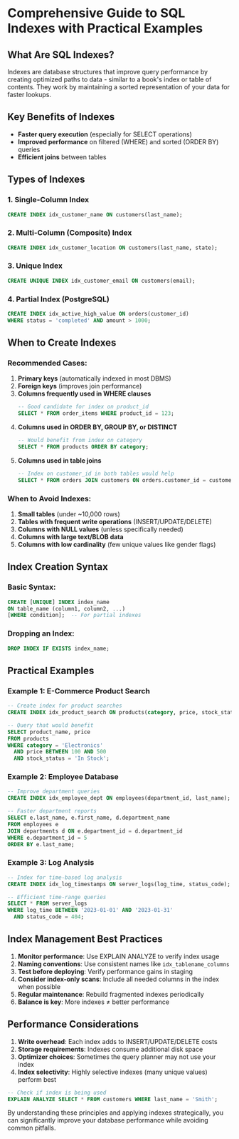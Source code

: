 # Comprehensive Guide to SQL Indexes with Practical Examples

## What Are SQL Indexes?

Indexes are database structures that improve query performance by creating optimized paths to data - similar to a book's index or table of contents. They work by maintaining a sorted representation of your data for faster lookups.

## Key Benefits of Indexes
- **Faster query execution** (especially for SELECT operations)
- **Improved performance** on filtered (WHERE) and sorted (ORDER BY) queries
- **Efficient joins** between tables

## Types of Indexes

### 1. Single-Column Index
```sql
CREATE INDEX idx_customer_name ON customers(last_name);
```

### 2. Multi-Column (Composite) Index
```sql
CREATE INDEX idx_customer_location ON customers(last_name, state);
```

### 3. Unique Index
```sql
CREATE UNIQUE INDEX idx_customer_email ON customers(email);
```

### 4. Partial Index (PostgreSQL)
```sql
CREATE INDEX idx_active_high_value ON orders(customer_id)
WHERE status = 'completed' AND amount > 1000;
```

## When to Create Indexes

### Recommended Cases:
1. **Primary keys** (automatically indexed in most DBMS)
2. **Foreign keys** (improves join performance)
3. **Columns frequently used in WHERE clauses**
   ```sql
   -- Good candidate for index on product_id
   SELECT * FROM order_items WHERE product_id = 123;
   ```
4. **Columns used in ORDER BY, GROUP BY, or DISTINCT**
   ```sql
   -- Would benefit from index on category
   SELECT * FROM products ORDER BY category;
   ```
5. **Columns used in table joins**
   ```sql
   -- Index on customer_id in both tables would help
   SELECT * FROM orders JOIN customers ON orders.customer_id = customers.customer_id;
   ```

### When to Avoid Indexes:
1. **Small tables** (under ~10,000 rows)
2. **Tables with frequent write operations** (INSERT/UPDATE/DELETE)
3. **Columns with NULL values** (unless specifically needed)
4. **Columns with large text/BLOB data**
5. **Columns with low cardinality** (few unique values like gender flags)

## Index Creation Syntax

### Basic Syntax:
```sql
CREATE [UNIQUE] INDEX index_name 
ON table_name (column1, column2, ...)
[WHERE condition];  -- For partial indexes
```

### Dropping an Index:
```sql
DROP INDEX IF EXISTS index_name;
```

## Practical Examples

### Example 1: E-Commerce Product Search
```sql
-- Create index for product searches
CREATE INDEX idx_product_search ON products(category, price, stock_status);

-- Query that would benefit
SELECT product_name, price 
FROM products 
WHERE category = 'Electronics' 
  AND price BETWEEN 100 AND 500 
  AND stock_status = 'In Stock';
```

### Example 2: Employee Database
```sql
-- Improve department queries
CREATE INDEX idx_employee_dept ON employees(department_id, last_name);

-- Faster department reports
SELECT e.last_name, e.first_name, d.department_name
FROM employees e
JOIN departments d ON e.department_id = d.department_id
WHERE e.department_id = 5
ORDER BY e.last_name;
```

### Example 3: Log Analysis
```sql
-- Index for time-based log analysis
CREATE INDEX idx_log_timestamps ON server_logs(log_time, status_code);

-- Efficient time-range queries
SELECT * FROM server_logs
WHERE log_time BETWEEN '2023-01-01' AND '2023-01-31'
  AND status_code = 404;
```

## Index Management Best Practices

1. **Monitor performance**: Use EXPLAIN ANALYZE to verify index usage
2. **Naming conventions**: Use consistent names like `idx_tablename_columns`
3. **Test before deploying**: Verify performance gains in staging
4. **Consider index-only scans**: Include all needed columns in the index when possible
5. **Regular maintenance**: Rebuild fragmented indexes periodically
6. **Balance is key**: More indexes ≠ better performance

## Performance Considerations

1. **Write overhead**: Each index adds to INSERT/UPDATE/DELETE costs
2. **Storage requirements**: Indexes consume additional disk space
3. **Optimizer choices**: Sometimes the query planner may not use your index
4. **Index selectivity**: Highly selective indexes (many unique values) perform best

```sql
-- Check if index is being used
EXPLAIN ANALYZE SELECT * FROM customers WHERE last_name = 'Smith';
```

By understanding these principles and applying indexes strategically, you can significantly improve your database performance while avoiding common pitfalls.